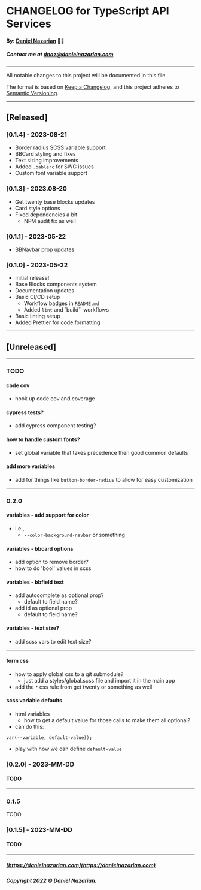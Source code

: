 # CHANGELOG for TypeScript API Services
#### By: [Daniel Nazarian](https://danielnazarian) 🐧👹
##### Contact me at <dnaz@danielnazarian.com>

-------------------------------------------------------

All notable changes to this project will be documented in this file.

The format is based on [Keep a Changelog](https://keepachangelog.com/en/1.0.0/),
and this project adheres to [Semantic Versioning](https://semver.org/spec/v2.0.0.html).


-------------------------------------------------------

## [Released]

### [0.1.4] - 2023-08-21
- Border radius SCSS variable support
- BBCard styling and fixes
- Text sizing improvements
- Added `.bablerc` for SWC issues
- Custom font variable support


### [0.1.3] - 2023.08-20
- Get twenty base blocks updates
- Card style options
- Fixed dependencies a bit
  - NPM audit fix as well

  
### [0.1.1] - 2023-05-22
- BBNavbar prop updates


### [0.1.0] - 2023-05-22
- Initial release!
- Base Blocks components system
- Documentation updates
- Basic CI/CD setup
  - Workflow badges in `README.md`
  - Added `lint` and `build`` workflows
- Basic linting setup
- Added Prettier for code formatting



-------------------------------------------------------

## [Unreleased]

-------------------------------------------------------
### TODO

#### code cov
- hook up code cov and coverage


#### cypress tests?
- add cypress component testing?


#### how to handle custom fonts?
- set global variable that takes precedence then good common defaults


#### add more variables
- add for things like `button-border-radius` to allow for easy customization

----
### 0.2.0



#### variables - add support for color
- i.e.,
  - `--color-background-navbar` or something


#### variables - bbcard options
- add option to remove border?
- how to do 'bool' values in scss


#### variables - bbfield text
- add autocomplete as optional prop?
  - default to field name?
- add id as optional prop
  - default to field name?


#### variables - text size?
- add scss vars to edit text size?


----



#### form css
- how to apply global css to a git submodule?
  - just add a styles/global.scss file and import it in the main app
- add the `*` css rule from get twenty or something as well


#### scss variable defaults
- html variables
  - how to get a default value for those calls to make them all optional?
- can do this:
```
var(--variable, default-value));
```
- play with how we can define `default-value`


### [0.2.0] - 2023-MM-DD
#### TODO

----
### 0.1.5


TODO


### [0.1.5] - 2023-MM-DD
#### TODO

-------------------------------------------------------

##### [https://danielnazarian.com](https://danielnazarian.com)
##### Copyright 2022 © Daniel Nazarian.
